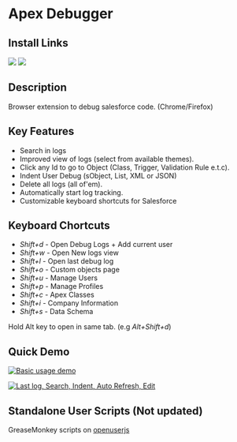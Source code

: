 Apex Debugger
===============

Install Links
-----------------------------
[<img src="https://cdnjs.cloudflare.com/ajax/libs/browser-logos/43.2.0/archive/chrome_12-48/chrome_12-48_128x128.png" >](https://chrome.google.com/webstore/detail/apex-debugger/mpckkbblhbfngaininanfjpdfjhbncjo)    [<img src="https://cdnjs.cloudflare.com/ajax/libs/browser-logos/43.2.0/archive/firefox_3.5-22/firefox_3.5-22_128x128.png"  >](https://addons.mozilla.org/en-US/firefox/addon/apex-dbgr/)

Description
------------
Browser extension to debug salesforce code. (Chrome/Firefox)

Key Features
------------

  * Search in logs
  * Improved view of logs (select from available themes).
  * Click any Id to go to Object (Class, Trigger, Validation Rule e.t.c).
  * Indent User Debug (sObject, List, XML or JSON)
  * Delete all logs (all of'em).
  * Automatically start log tracking.
  * Customizable keyboard shortcuts for Salesforce

Keyboard Chortcuts
------------------

* _Shift+d_ - Open Debug Logs + Add current user
* _Shift+w_ - Open New logs view
* _Shift+l_ - Open last debug log
* _Shift+o_ - Custom objects page
* _Shift+u_ - Manage Users
* _Shift+p_ - Manage Profiles
* _Shift+c_ - Apex Classes
* _Shift+i_ - Company Information
* _Shift+s_ - Data Schema

Hold Alt key to open in same tab. (e.g _Alt+Shift+d_)

Quick Demo
-----------------

[![Basic usage demo   ](https://img.youtube.com/vi/4PaQhY6tSDk/0.jpg)](https://www.youtube.com/watch?v=4PaQhY6tSDk)

[![ Last log, Search, Indent, Auto Refresh, Edit   ](https://img.youtube.com/vi/FuoA07dxEGI/0.jpg)](https://www.youtube.com/watch?v=FuoA07dxEGI)

Standalone User Scripts (Not updated)
-----------------------------

GreaseMonkey scripts on [openuserjs](https://openuserjs.org/users/motiko/scripts)
